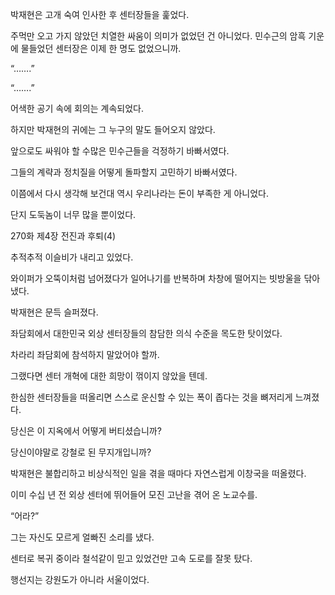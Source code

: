 박재현은 고개 숙여 인사한 후 센터장들을 훑었다.

주먹만 오고 가지 않았던 치열한 싸움이 의미가 없었던 건 아니었다. 민수근의 암흑 기운에 물들었던 센터장은 이제 한 명도 없었으니까.

“…….”

“…….”

어색한 공기 속에 회의는 계속되었다.

하지만 박재현의 귀에는 그 누구의 말도 들어오지 않았다.

앞으로도 싸워야 할 수많은 민수근들을 걱정하기 바빠서였다.

그들의 계략과 정치질을 어떻게 돌파할지 고민하기 바빠서였다.

이쯤에서 다시 생각해 보건대 역시 우리나라는 돈이 부족한 게 아니었다.

단지 도둑놈이 너무 많을 뿐이었다.

270화 제4장 전진과 후퇴(4)

추적추적 이슬비가 내리고 있었다.

와이퍼가 오뚝이처럼 넘어졌다가 일어나기를 반복하며 차창에 떨어지는 빗방울을 닦아 냈다.

박재현은 문득 슬퍼졌다.

좌담회에서 대한민국 외상 센터장들의 참담한 의식 수준을 목도한 탓이었다.

차라리 좌담회에 참석하지 말았어야 할까.

그랬다면 센터 개혁에 대한 희망이 꺾이지 않았을 텐데.

한심한 센터장들을 떠올리면 스스로 운신할 수 있는 폭이 좁다는 것을 뼈저리게 느껴졌다.

당신은 이 지옥에서 어떻게 버티셨습니까?

당신이야말로 강철로 된 무지개입니까?

박재현은 불합리하고 비상식적인 일을 겪을 때마다 자연스럽게 이창국을 떠올렸다.

이미 수십 년 전 외상 센터에 뛰어들어 모진 고난을 겪어 온 노교수를.

“어라?”

그는 자신도 모르게 얼빠진 소리를 냈다.

센터로 복귀 중이라 철석같이 믿고 있었건만 고속 도로를 잘못 탔다.

행선지는 강원도가 아니라 서울이었다.